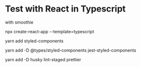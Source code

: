 # Test with React in Typescript
with smoothie

npx create-react-app --template=typescript

yarn add styled-components

yarn add -D @types/styled-components jest-styled-components

yarn add -D husky lint-staged prettier